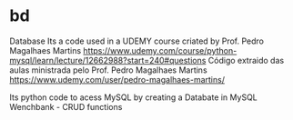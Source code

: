 # bd
Database 
Its a code used in a UDEMY course criated by Prof. Pedro Magalhaes Martins
https://www.udemy.com/course/python-mysql/learn/lecture/12662988?start=240#questions
Código extraido das aulas ministrada pelo Prof. Pedro Magalhaes Martins
https://www.udemy.com/user/pedro-magalhaes-martins/

Its python code to acess MySQL by creating a Databate in MySQL Wenchbank - CRUD functions
